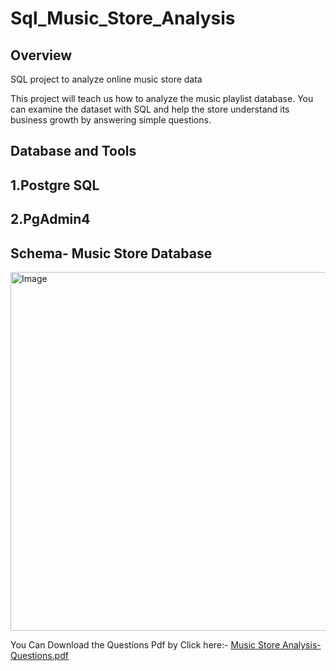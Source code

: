 # Sql_Music_Store_Analysis

## Overview

SQL project to analyze online music store data

This project  will teach us how to analyze the music playlist database. You can examine the dataset with SQL and help the store understand its business growth by answering simple questions.


## Database and Tools
## 1.Postgre SQL
## 2.PgAdmin4

## Schema- Music Store Database
<img width="710" height="574" alt="Image" src="https://github.com/user-attachments/assets/d2796e0c-55a5-46c1-b548-1c87c6e2da81" />


You Can Download the Questions  Pdf by Click here:-  [Music Store Analysis-Questions.pdf](https://github.com/user-attachments/files/21065459/Music.Store.Analysis-Questions.pdf)
